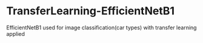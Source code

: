 # TransferLearning-EfficientNetB1
EfficientNetB1 used for image classification(car types) with transfer learning applied
